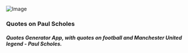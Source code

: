 ![Image](https://github.com/SinisaVukmirovic/Quotes-on-Paul-Scholes/master/app-demo.jpg)

### Quotes on Paul Scholes

##### Quotes Generator App, with quotes on football and Manchester United legend - Paul Scholes.